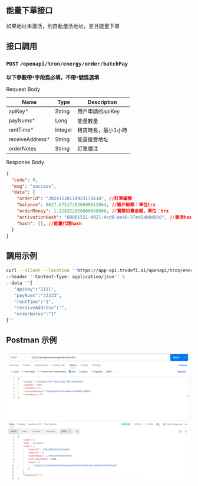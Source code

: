 ## 能量下單接口
如果地址未激活，則自動激活地址，並且能量下單

## 接口調用
### `POST` `/openapi/tron/energy/order/batchPay`
**以下參數帶`*`字段爲必填，不帶`*`號爲選填**

Request Body

| Name                                           | Type    | Description   |
|------------------------------------------------|---------|---------------|
| apiKey<span style="color:red">*</span>         | String  | 用戶申請的apiKey   |
| payNums<span style="color:red">*</span>        | Long    | 能量數量          |
| rentTime<span style="color:red">*</span>       | Integer | 租賃時長，最小1小時    |
| receiveAddress<span style="color:red">*</span> | String  | 能量接受地址        |
| orderNotes                                     | String  | 訂單備注          |



Response Body
```JSON
{
  "code": 0,
  "msg": "success",
  "data": {
    "orderId": "20241128114923171614", //訂單編號
    "balance": 8627.675173936600012864, //賬戶餘額：單位trx
    "orderMoney": 1.128322050000000000, //實際扣費金額，單位：trx
    "activationHash": "88081551-d921-4cd8-ae40-37ed5ab0d066", //激活hash
    "hash": [], //能量代理hash
  }
}

```

## 調用示例
```bash
curl --silent --location ''https://app-api.trxdefi.ai/openapi/tron/energy/order/batchPay'' \
--header ''Content-Type: application/json'' \
--data ''{
   "apiKey":"1111",
   "payNums":"33333",
   "rentTime":"1",
   "receiveAddress":"",
   "orderNotes":"1"
}''

```

## Postman 示例

![img.png](img/batchPay.png)


